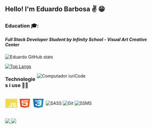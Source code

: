 
## Hello! I'm Eduardo Barbosa ✌️ 😁

### Education 🎓:

##### Full Stack Developer Student by Infinity School - Visual Art Creative Center
   
![Eduardo GitHub stats](https://github-readme-stats.vercel.app/api?username=EuEduardo01&show_icons=true&theme=radical)

[![Top Langs](https://github-readme-stats.vercel.app/api/top-langs/?username=EuEduardo01&layout=compact&theme=radical)](https://github.com/anuraghazra/github-readme-stats)

<img src="https://raw.githubusercontent.com/MicaelliMedeiros/micaellimedeiros/master/image/computer-illustration.png" min-width="400px" max-width="400px" width="400px" align="right" alt="Computador iuriCode">


### Technologies i use 👨‍💻
<div style="display: inline_block"><br>
    <img align="center" alt="JS" height="30" width="40" src="https://raw.githubusercontent.com/devicons/devicon/master/icons/javascript/javascript-plain.svg">
    <img align="center" alt="HTML" height="30" width="40" src="https://raw.githubusercontent.com/devicons/devicon/master/icons/html5/html5-original.svg">
    <img align="center" alt="CSS" height="30" width="40" src="https://raw.githubusercontent.com/devicons/devicon/master/icons/css3/css3-original.svg">
   <img align="center" alt="SASS" height="30" width="40" src="https://devicons.railway.app/i/sass.svg">
   <img align="center" alt="Git" height="30" width="40" src="https://devicons.railway.app/i/git.svg">
   <img align="center" alt="SSMS" height="30" width="55" src="https://i.pinimg.com/originals/32/a0/3a/32a03aee0c76419ec5bde950a62883bc.png">
 </div>

 <div><br><br>
  <a href="https://www.linkedin.com/in/eduardo-barbosa-da-cruz-465b6623b/" target="_blank">
   <img src="https://img.shields.io/badge/LinkedIn-0077B5?style=for-the-badge&logo=linkedin&logoColor=white" /> 
  </a>  
  <a href="mailto:eduardo.techbdc@gmail.com" target="_blank">
    <img src="https://img.shields.io/badge/Gmail-D14836?style=for-the-badge&logo=gmail&logoColor=white" />
  </a>
</div>
